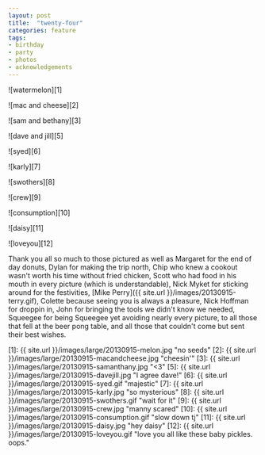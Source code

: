 ```yaml
---
layout: post
title:  "twenty-four"
categories: feature
tags: 
- birthday
- party
- photos
- acknowledgements
---
```


![watermelon][1]

![mac and cheese][2]

![sam and bethany][3]

![dave and jill][5]

![syed][6]

![karly][7]

![swothers][8]

![crew][9]

![consumption][10]

![daisy][11]

![loveyou][12]

Thank you all so much to those pictured as well as Margaret for the end of day donuts, Dylan for making the trip north, Chip who knew a cookout wasn't worth his time without fried chicken, Scott who had food in his mouth in every picture (which is understandable), Nick Myket for sticking around for the festivities, [Mike Perry]({{ site.url }}/images/20130915-terry.gif), Colette because seeing you is always a pleasure, Nick Hoffman for droppin in, John for bringing the tools we didn't know we needed, Squeegee for being Squeegee yet avoiding nearly every picture, to all those that fell at the beer pong table, and all those that couldn't come but sent their best wishes.


[1]: {{ site.url }}/images/large/20130915-melon.jpg "no seeds"
[2]: {{ site.url }}/images/large/20130915-macandcheese.jpg "cheesin'"
[3]: {{ site.url }}/images/large/20130915-samanthany.jpg "<3"
[5]: {{ site.url }}/images/large/20130915-davejill.jpg "I agree dave!"
[6]: {{ site.url }}/images/large/20130915-syed.gif "majestic"
[7]: {{ site.url }}/images/large/20130915-karly.jpg "so mysterious"
[8]: {{ site.url }}/images/large/20130915-swothers.gif "wait for it"
[9]: {{ site.url }}/images/large/20130915-crew.jpg "manny scared"
[10]: {{ site.url }}/images/large/20130915-consumption.gif "slow down tj"
[11]: {{ site.url }}/images/large/20130915-daisy.jpg "hey daisy"
[12]: {{ site.url }}/images/large/20130915-loveyou.gif "love you all like these baby pickles.  oops."
